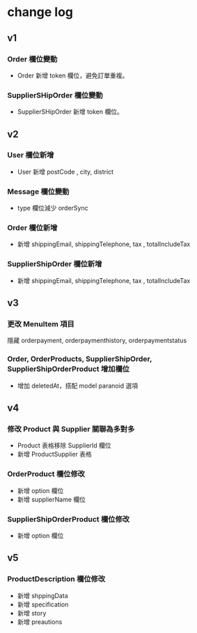 # change log

## v1

### Order 欄位變動
* Order 新增 token 欄位，避免訂單重複。

### SupplierSHipOrder 欄位變動
* SupplierSHipOrder 新增 token 欄位。

## v2

### User 欄位新增
* User 新增 postCode , city, district

### Message 欄位變動
* type 欄位減少 orderSync

### Order 欄位新增
* 新增 shippingEmail, shippingTelephone, tax , totalIncludeTax

### SupplierShipOrder 欄位新增
* 新增 shippingEmail, shippingTelephone, tax , totalIncludeTax


## v3

### 更改 MenuItem 項目
隱藏 orderpayment, orderpaymenthistory, orderpaymentstatus

### Order, OrderProducts, SupplierShipOrder, SupplierShipOrderProduct 增加欄位
* 增加 deletedAt，搭配 model paranoid 選項

## v4

### 修改 Product 與 Supplier 關聯為多對多
* Product 表格移除 SupplierId 欄位
* 新增 ProductSupplier 表格

### OrderProduct 欄位修改
* 新增 option 欄位
* 新增 supplierName 欄位

### SupplierShipOrderProduct 欄位修改
* 新增 option 欄位

## v5
### ProductDescription 欄位修改
* 新增 shppingData
* 新增 specification
* 新增 story
* 新增 preautions
